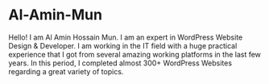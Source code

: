 # Al-Amin-Mun
Hello! I am Al Amin Hossain Mun. I am an expert in WordPress Website Design & Developer. I am working in the IT field with a huge practical experience that I got from several amazing working platforms in the last few years. In this period, I completed almost 300+ WordPress Websites regarding a great variety of topics.
